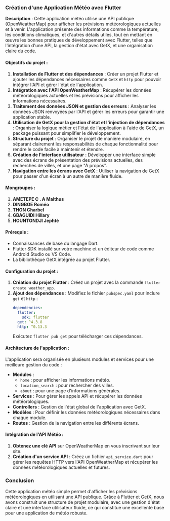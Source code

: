 ### Création d'une Application Météo avec Flutter

**Description** : Cette application météo utilise une API publique (OpenWeatherMap) pour afficher les prévisions météorologiques actuelles et à venir. L'application présente des informations comme la température, les conditions climatiques, et d'autres détails utiles, tout en mettant en œuvre les bonnes pratiques de développement avec Flutter, telles que l'intégration d'une API, la gestion d'état avec GetX, et une organisation claire du code.

#### Objectifs du projet :
1. **Installation de Flutter et des dépendances** : Créer un projet Flutter et ajouter les dépendances nécessaires comme `GetX` et `http` pour pouvoir intégrer l'API et gérer l'état de l'application.
2. **Intégration avec l'API OpenWeatherMap** : Récupérer les données météorologiques actuelles et les prévisions pour afficher les informations nécessaires.
3. **Traitement des données JSON et gestion des erreurs** : Analyser les données JSON renvoyées par l'API et gérer les erreurs pour garantir une application stable.
4. **Utilisation de GetX pour la gestion d'état et l'injection de dépendances** : Organiser la logique métier et l'état de l'application à l'aide de GetX, un package puissant pour simplifier le développement.
5. **Structure du projet** : Organiser le projet de manière modulaire, en séparant clairement les responsabilités de chaque fonctionnalité pour rendre le code facile à maintenir et étendre.
6. **Création de l'interface utilisateur** : Développer une interface simple avec des écrans de présentation des prévisions actuelles, des recherches de villes, et une page "À propos".
7. **Navigation entre les écrans avec GetX** : Utiliser la navigation de GetX pour passer d'un écran à un autre de manière fluide.

#### Mongroupes :
1. **AMETEPE C . A Malthus** 
2. **DINGBOE Roméo**
3. **THON Charbel**
4. **GBAGUIDI Hillary**
5. **HOUNTONDJI Jephté**

#### Prérequis :
- Connaissances de base du langage Dart.
- Flutter SDK installé sur votre machine et un éditeur de code comme Android Studio ou VS Code.
- La bibliothèque GetX intégrée au projet Flutter.

#### Configuration du projet :
1. **Création du projet Flutter** : Créez un projet avec la commande `flutter create weather_app`.
2. **Ajout des dépendances** : Modifiez le fichier `pubspec.yaml` pour inclure `get` et `http` :
   ```yaml
   dependencies:
     flutter:
       sdk: flutter
     get: ^4.3.8
     http: ^0.13.3
   ```
   Exécutez `flutter pub get` pour télécharger ces dépendances.

#### Architecture de l'application :
L'application sera organisée en plusieurs modules et services pour une meilleure gestion du code :
- **Modules** : 
  - `home` : pour afficher les informations météo.
  - `location_search` : pour rechercher des villes.
  - `about` : pour une page d'informations générales.
- **Services** : Pour gérer les appels API et récupérer les données météorologiques.
- **Controllers** : Gestion de l'état global de l'application avec GetX.
- **Modèles** : Pour définir les données météorologiques nécessaires dans chaque module.
- **Routes** : Gestion de la navigation entre les différents écrans.

#### Intégration de l'API Météo :
1. **Obtenez une clé API** sur OpenWeatherMap en vous inscrivant sur leur site.
2. **Création d'un service API** : Créez un fichier `api_service.dart` pour gérer les requêtes HTTP vers l'API OpenWeatherMap et récupérer les données météorologiques actuelles et futures.

### Conclusion
Cette application météo simple permet d'afficher les prévisions météorologiques en utilisant une API publique. Grâce à Flutter et GetX, nous avons construit une structure de projet modulaire, avec une gestion d'état claire et une interface utilisateur fluide, ce qui constitue une excellente base pour une application de météo robuste.
